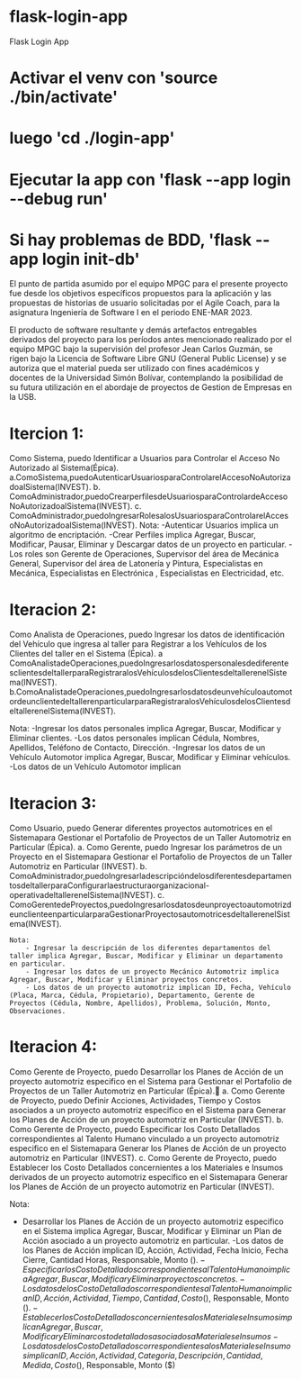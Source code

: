 # flask-login-app
Flask Login App

# Activar el venv con 'source ./bin/activate'

# luego 'cd ./login-app'

# Ejecutar la app con 'flask --app login --debug run'

# Si hay problemas de BDD, 'flask --app login init-db'

El punto de partida asumido por el equipo MPGC para el presente proyecto fue desde los
objetivos específicos propuestos para la aplicación y las propuestas de historias de usuario
solicitadas por el Agile Coach, para la asignatura Ingeniería de Software I en el periodo
ENE-MAR 2023.

El producto de software resultante y demás artefactos entregables derivados del proyecto
para los períodos antes mencionado realizado por el equipo MPGC bajo la supervisión del
profesor Jean Carlos Guzmán, se rigen bajo la Licencia de Software Libre GNU (General
Public License) y se autoriza que el material pueda ser utilizado con fines académicos y
docentes de la Universidad Simón Bolívar, contemplando la posibilidad de su futura
utilización en el abordaje de proyectos de Gestion de Empresas en la USB.


# Itercion 1:
 Como Sistema, puedo Identificar a Usuarios para Controlar el Acceso No Autorizado al Sistema(Épica).
  a.ComoSistema,puedoAutenticarUsuariosparaControlarelAccesoNoAutorizadoalSistema(INVEST).
  b. ComoAdministrador,puedoCrearperfilesdeUsuariosparaControlardeAccesoNoAutorizadoalSistema(INVEST).
  c. ComoAdministrador,puedoIngresarRolesalosUsuariosparaControlarelAccesoNoAutorizadoalSistema(INVEST).
  Nota: -Autenticar Usuarios implica un algoritmo de encriptación.
        -Crear Perfiles implica Agregar, Buscar, Modificar, Pausar, Eliminar y Descargar datos de un proyecto en particular.
          -Los roles son Gerente de Operaciones, Supervisor del área de Mecánica General, Supervisor del área de Latonería y Pintura, Especialistas en Mecánica,        Especialistas en   Electrónica , Especialistas en Electricidad, etc.
 
# Iteracion 2:
  Como Analista de Operaciones, puedo Ingresar los datos de identificación del Vehículo que ingresa al taller para Registrar a los Vehículos de los Clientes del taller en el Sistema (Épica).
    a ComoAnalistadeOperaciones,puedoIngresarlosdatospersonalesdediferentesclientesdeltallerparaRegistraralosVehículosdelosClientesdeltallerenelSistema(INVEST).
        b.ComoAnalistadeOperaciones,puedoIngresarlosdatosdeunvehículoautomotordeunclientedeltallerenparticularparaRegistraralosVehículosdelosClientesdeltallerenelSistema(INVEST).
        
Nota: -Ingresar los datos personales implica Agregar, Buscar, Modificar y Eliminar clientes.
      -Los datos personales implican Cédula, Nombres, Apellidos, Teléfono de Contacto, Dirección.
      -Ingresar los datos de un Vehículo Automotor implica Agregar, Buscar, Modificar y Eliminar vehículos.
      -Los datos de un Vehículo Automotor implican

# Iteracion 3:
  Como Usuario, puedo Generar diferentes proyectos automotrices en el Sistemapara Gestionar el Portafolio de Proyectos de un Taller Automotriz en Particular (Épica).
    a. Como Gerente, puedo Ingresar los parámetros de un Proyecto en el Sistemapara Gestionar el Portafolio de Proyectos de un Taller Automotriz en Particular (INVEST).
    b. ComoAdministrador,puedoIngresarladescripcióndelosdiferentesdepartamentosdeltallerparaConfigurarlaestructuraorganizacional-operativadeltallerenelSistema(INVEST).
    c. ComoGerentedeProyectos,puedoIngresarlosdatosdeunproyectoautomotrizdeunclienteenparticularparaGestionarProyectosautomotricesdeltallerenelSistema(INVEST).
    
    
    Nota:
        - Ingresar la descripción de los diferentes departamentos del taller implica Agregar, Buscar, Modificar y Eliminar un departamento en particular.
        - Ingresar los datos de un proyecto Mecánico Automotriz implica Agregar, Buscar, Modificar y Eliminar proyectos concretos.
        - Los datos de un proyecto automotriz implican ID, Fecha, Vehículo (Placa, Marca, Cédula, Propietario), Departamento, Gerente de Proyectos (Cédula, Nombre, Apellidos), Problema, Solución, Monto, Observaciones.
        
        
# Iteracion 4:
  Como Gerente de Proyecto, puedo Desarrollar los Planes de Acción de un proyecto automotriz especifico en el Sistema para Gestionar el Portafolio de Proyectos de un Taller Automotriz en Particular (Épica).
    a. Como Gerente de Proyecto, puedo Definir Acciones, Actividades, Tiempo y Costos asociados a un proyecto automotriz especifico en el Sistema para Generar los Planes de Acción de un proyecto automotriz en Particular (INVEST).
    b. Como Gerente de Proyecto, puedo Especificar los Costo Detallados correspondientes al Talento Humano vinculado a un proyecto automotriz especifico en el Sistemapara Generar los Planes de Acción de un proyecto automotriz en Particular (INVEST).
    c. Como Gerente de Proyecto, puedo Establecer los Costo Detallados concernientes a los Materiales e Insumos derivados de un proyecto automotriz especifico en el Sistemapara Generar los Planes de Acción de un proyecto automotriz en Particular (INVEST).
    
 Nota:
  - Desarrollar los Planes de Acción de un proyecto automotriz especifico en el Sistema implica Agregar, Buscar, Modificar y Eliminar un Plan de Acción asociado a un proyecto automotriz en particular.
  -Los datos de los Planes de Acción implican ID, Acción, Actividad, Fecha Inicio, Fecha Cierre, Cantidad Horas, Responsable, Monto ($).
  -Especificar los Costo Detallados correspondientes al Talento Humanoimplica Agregar, Buscar, Modificar y Eliminar proyectos concretos.
  -Los datos de los Costo Detallados correspondientes al Talento Humanoimplican ID, Acción, Actividad, Tiempo, Cantidad, Costo ($), Responsable, Monto ($).
  -Establecer los Costo Detallados concernientes a los Materiales e Insumos implican Agregar, Buscar, Modificar y Eliminar costo detallados asociados a Materiales e Insumos
  -Los datos de los Costo Detallados correspondientes a los Materiales e Insumos implican ID, Acción, Actividad, Categoría, Descripción, Cantidad, Medida, Costo ($), Responsable, Monto ($)

  
